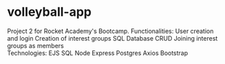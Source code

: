 # volleyball-app
Project 2 for Rocket Academy's Bootcamp. 
Functionalities:
User creation and login 
Creation of interest groups
SQL Database CRUD
Joining interest groups as members  
Technologies:
EJS
SQL
Node
Express
Postgres
Axios 
Bootstrap
